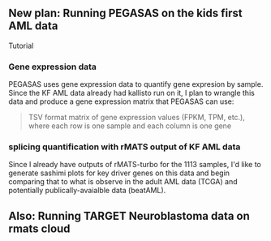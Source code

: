 ## New plan: Running PEGASAS on the kids first AML data
Tutorial

### Gene expression data 
PEGASAS uses gene expression data to quantify gene expresion by sample. Since the KF AML data already had kallisto run on it, I plan to wrangle this data and produce a gene expression matrix that PEGASAS can use: 
> TSV format matrix of gene expression values (FPKM,
                        TPM, etc.), where each row is one sample and each
                        column is one gene
                       
### splicing quantification with rMATS output of KF AML data 
Since I already have outputs of rMATS-turbo for the 1113 samples, I'd like to generate sashimi plots for key driver genes on this data and begin comparing that to what is observe in the adult AML data (TCGA) and potentially publically-avaialble data (beatAML). 

## Also: Running TARGET Neuroblastoma data on rmats cloud

